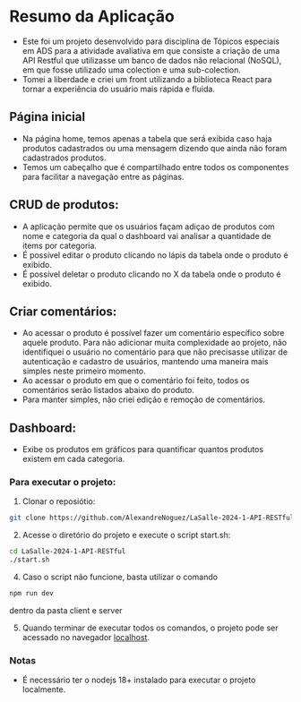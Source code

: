 # Resumo da Aplicação
- Este foi um projeto desenvolvido para disciplina de Tópicos especiais em ADS para a atividade avaliativa em que consiste a criação de uma API Restful que utilizasse um banco de dados não relacional (NoSQL), em que fosse utilizado uma colection e uma sub-colection.
- Tomei a liberdade e criei um front utilizando a biblioteca React para tornar a experiência do usuário mais rápida e fluida.

## Página inicial
- Na página home, temos apenas a tabela que será exibida caso haja produtos cadastrados ou uma mensagem dizendo que ainda não foram cadastrados produtos.
- Temos um cabeçalho que é compartilhado entre todos os componentes para facilitar a navegação entre as páginas.

## CRUD de produtos:
- A aplicação permite que os usuários façam adiçao de produtos com nome e categoria da qual o dashboard vai analisar a quantidade de items por categoria.
- É possível editar o produto clicando no lápis da tabela onde o produto é exibido.
- É possível deletar o produto clicando no X da tabela onde o produto é exibido.

## Criar comentários:
- Ao acessar o produto é possível fazer um comentário específico sobre aquele produto. Para não adicionar muita complexidade ao projeto, não identifiquei o usuário no comentário para que não precisasse utilizar de autenticação e cadastro de usuários, mantendo uma maneira mais simples neste primeiro momento.
- Ao acessar o produto em que o comentário foi feito, todos os comentários serão listados abaixo do produto.
- Para manter simples, não criei edição e remoção de comentários.

## Dashboard:
- Exibe os produtos em gráficos para quantificar quantos produtos existem em cada categoria.

### Para executar o projeto:
1. Clonar o reposiótio: 
```bash 
git clone https://github.com/AlexandreNoguez/LaSalle-2024-1-API-RESTful
```

2. Acesse o diretório do projeto e execute o script start.sh:
```bash
cd LaSalle-2024-1-API-RESTful
./start.sh
```

4. Caso o script não funcione, basta utilizar o comando 
```bash 
npm run dev
```
dentro da pasta client e server

5. Quando terminar de executar todos os comandos, o projeto pode ser acessado no navegador <a href="http://localhost:5173">localhost</a>.

### Notas
- É necessário ter o nodejs 18+ instalado para executar o projeto localmente.